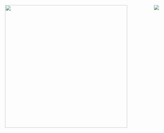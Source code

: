 <img align="left" width="400px" class="1" src="https://github-readme-stats.vercel.app/api?username=lightybeam&count_private=true&show_icons=true&bg_color=0d1117&icon_color=ffffff&text_color=cbcbcb&title_color=cbcbcb&border_color=959595" />

<img align="right" src="https://github-readme-stats.vercel.app/api/top-langs/?username=lightybeam&layout=compact&bg_color=0d1117&icon_color=ffffff&text_color=cbcbcb&title_color=cbcbcb&border_color=959595" />
